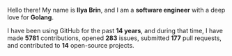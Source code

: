Hello there! My name is **Ilya Brin**, and I am a **software engineer** with a deep love for **Golang**.

I have been using GitHub for the past **14 years**, and during that time, I have made **5781** contributions, opened **283** issues, submitted **177** pull requests, and contributed to **14** open-source projects.
